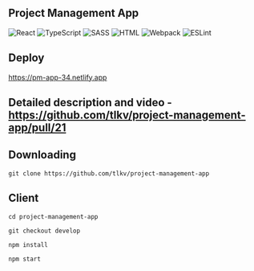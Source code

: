 ## Project Management App

![React](https://img.shields.io/badge/-React-0D1117?style=for-the-badge&logo=React)
![TypeScript](https://img.shields.io/badge/-TypeScript-0D1117?style=for-the-badge&logo=TypeScript)
![SASS](https://img.shields.io/badge/-SASS-0D1117?style=for-the-badge&logo=sass)
![HTML](https://img.shields.io/badge/-HTML-0D1117?style=for-the-badge&logo=html5)
![Webpack](https://img.shields.io/badge/-Webpack-0D1117?style=for-the-badge&logo=Webpack)
![ESLint](https://img.shields.io/badge/-ESLint-0D1117?style=for-the-badge&logo=ESLint)

## Deploy

https://pm-app-34.netlify.app

## Detailed description and video - https://github.com/tlkv/project-management-app/pull/21

## Downloading

`git clone https://github.com/tlkv/project-management-app`

## Client

```
cd project-management-app

git checkout develop

npm install

npm start
```
